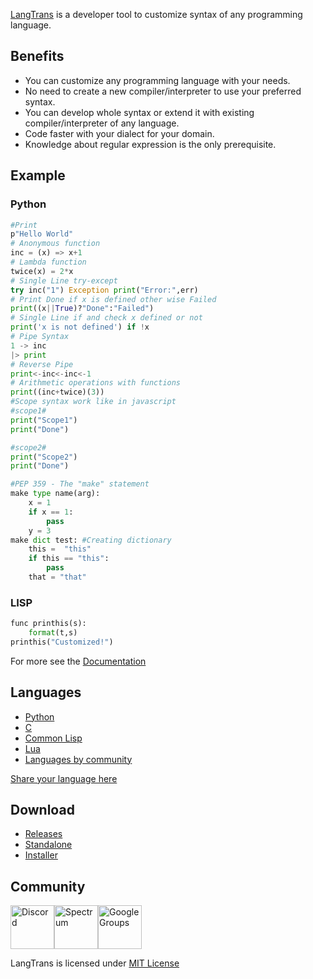 [LangTrans](https://github.com/LangTrans/LangTrans) is a developer tool to customize syntax of any programming language.

## Benefits
- You can customize any programming language with your needs.
- No need to create a new compiler/interpreter to use your preferred syntax.
- You can develop whole syntax or extend it with existing compiler/interpreter of any language.
- Code faster with your dialect for your domain.
- Knowledge about regular expression is the only prerequisite.

## Example
### Python

```py
#Print
p"Hello World"
# Anonymous function
inc = (x) => x+1
# Lambda function
twice(x) = 2*x
# Single Line try-except
try inc("1") Exception print("Error:",err)
# Print Done if x is defined other wise Failed
print((x||True)?"Done":"Failed")
# Single Line if and check x defined or not
print('x is not defined') if !x
# Pipe Syntax
1 -> inc
|> print
# Reverse Pipe
print<-inc<-inc<-1
# Arithmetic operations with functions 
print((inc+twice)(3))
#Scope syntax work like in javascript
#scope1#
print("Scope1")
print("Done")

#scope2#
print("Scope2")
print("Done")

#PEP 359 - The "make" statement 
make type name(arg):
	x = 1
	if x == 1:
	    pass
	y = 3
make dict test: #Creating dictionary
    this =  "this"
    if this == "this":
        pass
    that = "that"
```

### LISP

```py
func printhis(s):
	format(t,s)
printhis("Customized!")
```

For more see the [Documentation](https://langtrans.readthedocs.io/en/latest/)

## Languages
* [Python](https://github.com/LangTrans/Py_Trans)
* [C](https://github.com/LangTrans/C_Trans)
* [Common Lisp](https://github.com/LangTrans/LISP_Trans)
* [Lua](https://github.com/LangTrans/Lua_Trans)
* [Languages by community](https://langtrans.github.io/langtransrepos/)

[Share your language here](https://forms.gle/YDEKapaTZmJspyDeA)

## Download
- [Releases](https://github.com/LangTrans/LangTrans/releases)
- [Standalone](https://github.com/LangTrans/LangTrans/releases/download/1.6/langtrans.exe)<br>
- [Installer](https://github.com/LangTrans/LangTrans/releases/download/1.6/LangTrans_Installer.exe)

## Community
[<img src="https://discord.com/assets/2c21aeda16de354ba5334551a883b481.png" alt="Discord" style="height: 70px;width: 70px;"/>](https://discord.gg/3nDwppur5S)[<img src="https://avatars.githubusercontent.com/u/25838825?s=200&v=4" alt="Spectrum" style="height: 70px;width: 70px;"/>](https://spectrum.chat/langtrans-community)[<img src="https://www.gstatic.com/images/branding/product/2x/groups_48dp.png" alt="Google Groups" style="height: 70px;width: 70px;"/>](https://groups.google.com/g/langtrans-community)

LangTrans is licensed under [MIT License](https://raw.githubusercontent.com/LangTrans/LangTrans/main/LICENSE)
